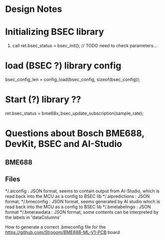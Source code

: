 # Design Notes


# Initializing BSEC library
1. call     ret.bsec_status = bsec_init(); // TODO need to check parameters...


# load (BSEC ?) library config
bsec_config_len = config_load(bsec_config, sizeof(bsec_config));



# Start (?) library ??
ret.bsec_status = bme68x_bsec_update_subscription(sample_rate);




# Questions about Bosch BME688, DevKit, BSEC and AI-Studio #

## BME688 ##




## Files ##

*/.aiconfig : JSON format, seems to contain output from AI-Studio, which is read back into the MCU as a config to BSEC lib
*/.aipredictions : JSON format, 
*/.bmeconfig : JSON format, seems generated by AI studio which is read back into the MCU as a config to BSEC lib
*/.bmelabelingo : JSON format
*/.bmerawdata : JSON format, some contents can be interpreted by the labels in 'dataColumns'

How to generate a correct .bmeconfig file for the https://github.com/Strooom/BME688-ML-V1-PCB board